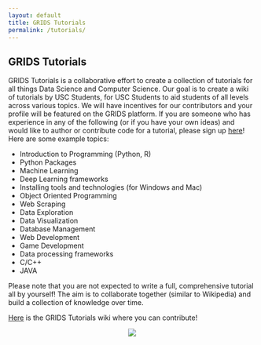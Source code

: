 ```yaml
---
layout: default
title: GRIDS Tutorials
permalink: /tutorials/
---
```

## GRIDS Tutorials

GRIDS Tutorials is a collaborative effort to create a collection of tutorials for all things Data Science and Computer Science. Our goal is to create a wiki of tutorials by USC Students, for USC Students to aid students of all levels across various topics. We will have incentives for our contributors and your profile will be featured on the GRIDS platform. If you are someone who has experience in any of the following (or if you have your own ideas) and would like to author or contribute code for a tutorial, please sign up [here](https://forms.gle/YfAxcVw5tMagL7tSA)! Here are some example topics:

- Introduction to Programming (Python, R)
- Python Packages
- Machine Learning
- Deep Learning frameworks
- Installing tools and technologies (for Windows and Mac)
- Object Oriented Programming
- Web Scraping
- Data Exploration
- Data Visualization
- Database Management
- Web Development
- Game Development
- Data processing frameworks
- C/C++
- JAVA

Please note that you are not expected to write a full, comprehensive tutorial all by yourself! The aim is to collaborate together (similar to Wikipedia) and build a collection of knowledge over time.

[Here](https://github.com/gridsusc/GRIDS-Tutorials/wiki) is the GRIDS Tutorials wiki where you can contribute!

<div align="center"><img align="center" id="tutorials-logo" src="/assets/img/grids_tutorials_logo.png"/></div>
